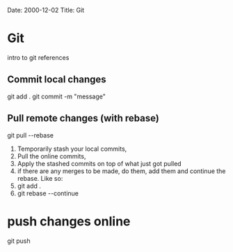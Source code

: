Date: 2000-12-02
Title: Git

# Git

intro to git
references

## Commit local changes
git add .
git commit -m "message"

## Pull remote changes (with rebase)
git pull --rebase

1. Temporarily stash your local commits,   
2. Pull the online commits,   
3. Apply the stashed commits on top of what just got pulled
4. if there are any merges to be made, do them, add them and continue the rebase. Like so:
5. git add .
6. git rebase --continue

# push changes online
git push
